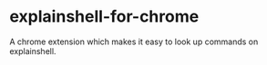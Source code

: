 explainshell-for-chrome
=======================

A chrome extension which makes it easy to look up commands on explainshell.
